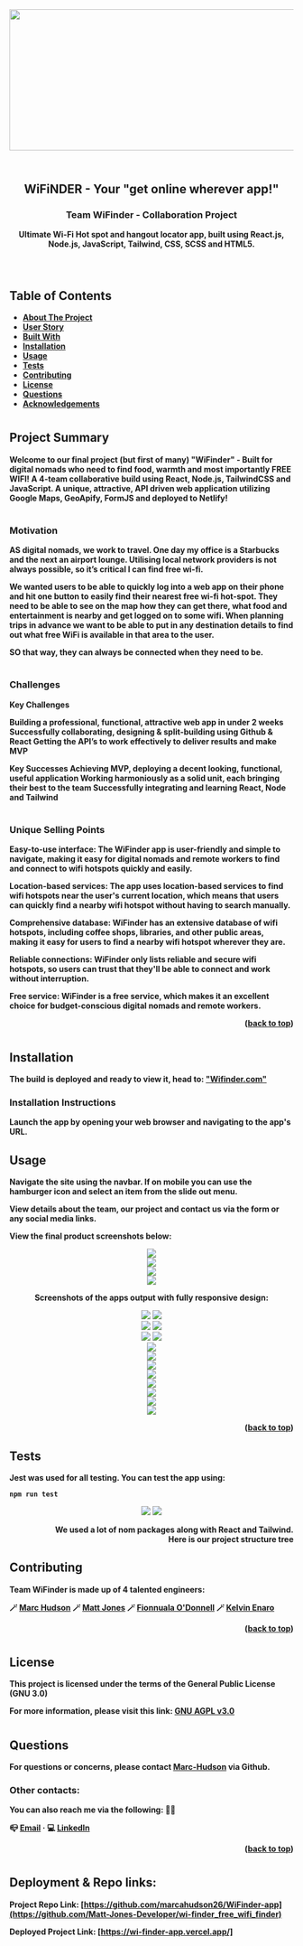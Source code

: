 </span>

<!-- Readme Header -->
<div align="center">
	<img src="./src/assets/screenshots/header.png" alt="header-image" width="1200" height="250">
</div>
<br>

<!-- project title -->

#

<div align="center">
  <h2><b>WiFi<b>NDER - Your "get online wherever app!"</h2>
  <h3>Team WiFinder - Collaboration Project</h3>
</div>

<div align="center">
<p>Ultimate Wi-Fi Hot spot and hangout locator app, built using React.js, Node.js, JavaScript, Tailwind, CSS, SCSS and HTML5.</p>

</div>
<br>

#

## Table of Contents

- [About The Project](#about)
- [User Story](#userstory)
- [Built With](#builtwith)
- [Installation](#installation)
- [Usage](#usage)
- [Tests](#tests)
- [Contributing](#contributing)
- [License](#license)
- [Questions](#questions)
- [Acknowledgements](#acknowledgements)

#

<!-- about the project -->

## Project Summary

Welcome to our final project (but first of many) "WiFinder" - Built for digital nomads who need to find food, warmth and most importantly FREE WIFI!
A 4-team collaborative build using React, Node.js, TailwindCSS and JavaScript. A unique, attractive, API driven web application utilizing Google Maps, GeoApify, FormJS and deployed to Netlify!

#

### Motivation

AS digital nomads, we work to travel. One day my office is a Starbucks and the next an airport lounge. Utilising local network providers is not always possible, so it’s critical I can find free wi-fi.

We wanted users to be able to quickly log into a web app on their phone and hit one button to easily find their nearest free wi-fi hot-spot. They need to be able to see on the map how they can get there, what food and entertainment is nearby and get logged on to some wifi. When planning trips in advance we want to be able to put in any destination details to find out what free WiFi is available in that area to the user.

SO that way, they can always be connected when they need to be.

#

### Challenges

Key Challenges

Building a professional, functional, attractive web app in under 2 weeks
Successfully collaborating, designing & split-building using Github & React
Getting the API’s to work effectively to deliver results and make MVP

Key Successes
Achieving MVP, deploying a decent looking, functional, useful application
Working harmoniously as a solid unit, each bringing their best to the team
Successfully integrating and learning React, Node and Tailwind

#

### Unique Selling Points

**Easy-to-use interface:** The WiFinder app is user-friendly and simple to navigate,
making it easy for digital nomads and remote workers to find and connect to wifi
hotspots quickly and easily.

**Location-based services:** The app uses location-based services to find wifi
hotspots near the user's current location, which means that users can quickly find a
nearby wifi hotspot without having to search manually.

**Comprehensive database:** WiFinder has an extensive database of wifi hotspots,
including coffee shops, libraries, and other public areas, making it easy for users
to find a nearby wifi hotspot wherever they are.

**Reliable connections:** WiFinder only lists reliable and secure wifi hotspots, so
users can trust that they'll be able to connect and work without interruption.

**Free service:** WiFinder is a free service, which makes it an excellent choice for
budget-conscious digital nomads and remote workers.

<p align="right">(<a href="#readme-top">back to top</a>)</p>

#

## Installation

The build is deployed and ready to view it, head to:
[ "Wifinder.com"](https://wi-finder-app.vercel.app/)

### Installation Instructions

Launch the app by opening your web browser and navigating to the app's URL.

## Usage

Navigate the site using the navbar. If on mobile you can use the hamburger icon and select an item from the slide out menu.

View details about the team, our project and contact us via the form or any social media links.

View the final product screenshots below:

<div align="center">
  <img src="./src/assets/screenshots/app_screenshot_1_alt.png" />
</div>
<div align="center">
  <img src="./src/assets/screenshots/app_screenshot_4.png" />
</div>
<div align="center">
  <img src="./src/assets/screenshots/app_screenshot_2.png" />
</div>
<div align="center">
  <img src="./src/assets/screenshots/app_screenshot_3.png" />
</div>

<div align="center">
<p>Screenshots of the apps output with
fully responsive design:</p>
</div>

<!-- tablet screenshots -->
<div align="center">
<!-- ![tablet-screenshot1] ![tablet-screenshot2] -->
  <img src="./src/assets/screenshots/tablet_screenshot_1.png">
  <img src="./src/assets/screenshots/tablet_screenshot_2.png">
</div>
<!-- centered images -->
<div align="center">
<!-- ![mobile-screenshot1] ![mobile-screenshot2] -->
  <img src="./src/assets/screenshots/mobile_screenshot_1.png">
  <img src="./src/assets/screenshots/mobile_screenshot_2.png">
</div>
<div align="center">
<!-- ![mobile-screenshot1] ![mobile-screenshot2] -->
  <img src="./src/assets/screenshots/mobile_screenshot_3.png">
  <img src="./src/assets/screenshots/mobile_screenshot_4.png">
</div>

<div align="center">
  <img src="./src/assets/screenshots/app_screenshot_5.png" />
</div>
<div align="center">
  <img src="./src/assets/screenshots/app_screenshot_6.png" />
</div>
<div align="center">
  <img src="./src/assets/screenshots/app_screenshot_7.png" />
</div>
<div align="center">
  <img src="./src/assets/screenshots/app_screenshot_8.png" />
</div>
<div align="center">
  <img src="./src/assets/screenshots/app_screenshot_9.png" />
</div>
<div align="center">
  <img src="./src/assets/screenshots/app_screenshot_10.png" />
</div>
<div align="center">
  <img src="./src/assets/screenshots/app_screenshot_11.png" />
</div>
<div align="center">
  <img src="./src/assets/screenshots/app_screenshot_12.png" />
</div>

<p align="right">(<a href="#readme-top">back to top</a>)</p>

## Tests

Jest was used for all testing. You can test the app using:

```
npm run test
```

<div align="center">
  <div align="center">
    <img src="./src/assets/screenshots/project_tree.png" />
    <img src="./src/assets/screenshots/component_flow.png" />
  </div>
</div>
  <div align="right">
    <p>We used a lot of nom packages along with React and   Tailwind. <br>Here is our project structure tree
    </p>
  </div>

## Contributing

Team WiFinder is made up of 4 talented engineers:

🪄 [Marc Hudson](https://github.com/marcahudson26)
🪄 [Matt Jones](https://github.com/Matt-Jones-Developer)
🪄 [Fionnuala O'Donnell](https://github.com/Fi-OD/)
🪄 [Kelvin Enaro](https://github.com/DeveloperK7E)

<p align="right">(<a href="#readme-top">back to top</a>)</p>

#

## License

This project is licensed under the terms of the General Public License (GNU 3.0)

For more information, please visit this link: [GNU AGPL v3.0](https://choosealicense.com/licenses/agpl-3.0/)

#

## Questions

For questions or concerns, please contact [Marc-Hudson](https://github.com/marcahudson26/WiFinder-app) via Github.

### Other contacts:

You can also reach me via the following: 👻💬

📪 [Email](marchudson2601@gmail.com) · 💻 [LinkedIn](https://www.linkedin.com/in/marc-hudson-53546a259/)

<p align="right">(<a href="#readme-top">back to top</a>)</p>

#

## Deployment & Repo links:

Project Repo Link: [https://github.com/marcahudson26/WiFinder-app](https://github.com/Matt-Jones-Developer/wi-finder_free_wifi_finder)

Deployed Project Link: [https://wi-finder-app.vercel.app/]

#

<br>
